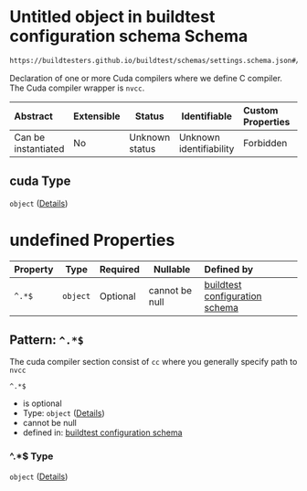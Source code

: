 # Untitled object in buildtest configuration schema Schema

```txt
https://buildtesters.github.io/buildtest/schemas/settings.schema.json#/properties/compilers/properties/cuda
```

Declaration of one or more Cuda compilers where we define C compiler. The Cuda compiler wrapper is `nvcc`. 


| Abstract            | Extensible | Status         | Identifiable            | Custom Properties | Additional Properties | Access Restrictions | Defined In                                                                   |
| :------------------ | ---------- | -------------- | ----------------------- | :---------------- | --------------------- | ------------------- | ---------------------------------------------------------------------------- |
| Can be instantiated | No         | Unknown status | Unknown identifiability | Forbidden         | Allowed               | none                | [settings.schema.json\*](../out/settings.schema.json "open original schema") |

## cuda Type

`object` ([Details](settings-properties-compilers-properties-cuda.md))

# undefined Properties

| Property | Type     | Required | Nullable       | Defined by                                                                                                                                                                                                |
| :------- | -------- | -------- | -------------- | :-------------------------------------------------------------------------------------------------------------------------------------------------------------------------------------------------------- |
| `^.*$`   | `object` | Optional | cannot be null | [buildtest configuration schema](settings-definitions-cuda.md "https&#x3A;//buildtesters.github.io/buildtest/schemas/settings.schema.json#/properties/compilers/properties/cuda/patternProperties/^.\*$") |

## Pattern: `^.*$`

The cuda compiler section consist of `cc`  where you generally specify path to `nvcc`


`^.*$`

-   is optional
-   Type: `object` ([Details](settings-definitions-cuda.md))
-   cannot be null
-   defined in: [buildtest configuration schema](settings-definitions-cuda.md "https&#x3A;//buildtesters.github.io/buildtest/schemas/settings.schema.json#/properties/compilers/properties/cuda/patternProperties/^.\*$")

### ^.\*$ Type

`object` ([Details](settings-definitions-cuda.md))
